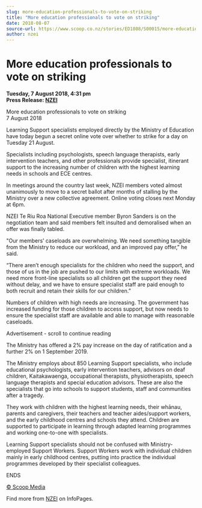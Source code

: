 ```yaml
---
slug: more-education-professionals-to-vote-on-striking
title: "More education professionals to vote on striking"
date: 2018-08-07
source-url: https://www.scoop.co.nz/stories/ED1808/S00015/more-education-professionals-to-vote-on-striking.htm
author: nzei
---
```

More education professionals to vote on striking
================================================

**Tuesday, 7 August 2018, 4:31 pm**  
**Press Release: [NZEI](https://info.scoop.co.nz/NZEI)**

More education professionals to vote on striking  
7 August 2018

Learning Support specialists employed directly by the Ministry of Education have today begun a secret online vote over whether to strike for a day on Tuesday 21 August.

Specialists including psychologists, speech language therapists, early intervention teachers, and other professionals provide specialist, itinerant support to the increasing number of children with the highest learning needs in schools and ECE centres.

In meetings around the country last week, NZEI members voted almost unanimously to move to a secret ballot after months of stalling by the Ministry over a new collective agreement. Online voting closes next Monday at 6pm.

NZEI Te Riu Roa National Executive member Byron Sanders is on the negotiation team and said members felt insulted and demoralised when an offer was finally tabled.

"Our members’ caseloads are overwhelming. We need something tangible from the Ministry to reduce our workload, and an improved pay offer,” he said.

“There aren’t enough specialists for the children who need the support, and those of us in the job are pushed to our limits with extreme workloads. We need more front-line specialists so all children get the support they need without delay, and we have to ensure specialist staff are paid enough to both recruit and retain their skills for our children.”

Numbers of children with high needs are increasing. The government has increased funding for those children to access support, but now needs to ensure the specialist staff are available and able to manage with reasonable caseloads.

Advertisement - scroll to continue reading





The Ministry has offered a 2% pay increase on the day of ratification and a further 2% on 1 September 2019.

The Ministry employs about 850 Learning Support specialists, who include educational psychologists, early intervention teachers, advisors on deaf children, Kaitakawaenga, occupational therapists, physiotherapists, speech language therapists and special education advisors. These are also the specialists that go into schools to support students, staff and communities after a tragedy.

They work with children with the highest learning needs, their whānau, parents and caregivers, their teachers and teacher aides/support workers, and the early childhood centres and schools they attend. Children are supported to participate in learning through adapted learning programmes and working one-to-one with specialists.

Learning Support specialists should not be confused with Ministry-employed Support Workers. Support Workers work with individual children mainly in early childhood centres, putting into practice the individual programmes developed by their specialist colleagues.

ENDS

[© Scoop Media](http://www.scoop.co.nz/about/terms.html)

Find more from [NZEI](https://info.scoop.co.nz/NZEI) on InfoPages.